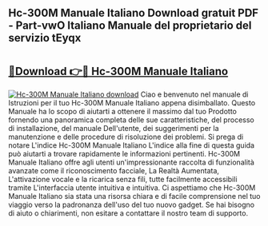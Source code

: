 ## Hc-300M Manuale Italiano Download gratuit PDF - Part-vwO Italiano Manuale del proprietario del servizio tEyqx

# <h2><a href="http://dfak11.blite.top/?on=Hc-300M+Manuale+Italiano">🔗Download 👉🔴 Hc-300M Manuale Italiano</a></h2>

[![Hc-300M Manuale Italiano download](https://i.imgur.com/lujVjoI.png)](http://dfak11.blite.top/?on=Hc-300M+Manuale+Italiano)
Ciao e benvenuto nel manuale di Istruzioni per il tuo Hc-300M Manuale Italiano appena disimballato. Questo Manuale ha lo scopo di aiutarti a ottenere il massimo dal tuo Prodotto fornendo una panoramica completa delle sue caratteristiche, del processo di installazione, del manuale Dell'utente, dei suggerimenti per la manutenzione e delle procedure di risoluzione dei problemi. Si prega di notare L'indice Hc-300M Manuale Italiano L'indice alla fine di questa guida può aiutarti a trovare rapidamente le informazioni pertinenti. Hc-300M Manuale Italiano offre agli utenti un'impressionante raccolta di funzionalità avanzate come il riconoscimento facciale, La Realtà Aumentata, L'attivazione vocale e la ricarica senza fili, tutte facilmente accessibili tramite L'interfaccia utente intuitiva e intuitiva. Ci aspettiamo che Hc-300M Manuale Italiano sia stata una risorsa chiara e di facile comprensione nel tuo viaggio verso la padronanza dell'uso del tuo nuovo gadget. Se hai bisogno di aiuto o chiarimenti, non esitare a contattare il nostro team di supporto.
